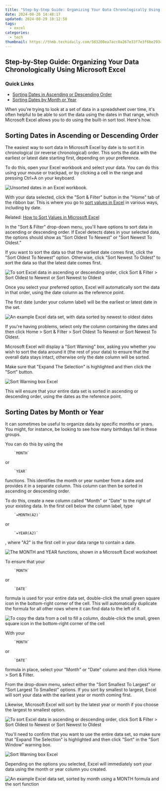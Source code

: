 ```yaml
---
title: "Step-by-Step Guide: Organizing Your Data Chronologically Using Microsoft Excel"
date: 2024-08-26 14:48:17
updated: 2024-08-29 10:12:50
tags:
  - excel
categories:
  - tech
thumbnail: https://thmb.techidaily.com/5d3200ea7acc8a267e33f7e3f6be29344352dcba610c7cb281d20c740b294fae.jpg
---
```


## Step-by-Step Guide: Organizing Your Data Chronologically Using Microsoft Excel

### Quick Links

* [Sorting Dates in Ascending or Descending Order](https://article-helps.techidaily.com/new-in-2024-to-use-or-not-to-use-sns-hdr-pro-reviewed/)
* [Sorting Dates by Month or Year](https://facebook-videos.techidaily.com/new-in-2024-the-entrepreneurs-playbook-gather-these-vital-products-to-thrive-in-business/)

 When you're trying to look at a set of data in a spreadsheet over time, it's often helpful to be able to sort the data using the dates in that range, which Microsoft Excel allows you to do using the built-in sort tool. Here's how.

##  Sorting Dates in Ascending or Descending Order

 The easiest way to sort data in Microsoft Excel by date is to sort it in chronological (or reverse chronological) order. This sorts the data with the earliest or latest date starting first, depending on your preference.

 To do this, open your Excel workbook and select your data. You can do this using your mouse or trackpad, or by clicking a cell in the range and pressing Ctrl+A on your keyboard.

![Unsorted dates in an Excel workbook.](https://static1.howtogeekimages.com/wordpress/wp-content/uploads/2020/06/Excel-Selected-Data.png) 

 With your data selected, click the "Sort & Filter" button in the "Home" tab of the ribbon bar. This is where you go to [sort values in Excel](https://win11-tips.techidaily.com/steps-to-resolve-iphone-image-failure-in-windows-os/) in various ways, including by date.

Related: [How to Sort Values in Microsoft Excel](https://win11-tips.techidaily.com/steps-to-resolve-iphone-image-failure-in-windows-os/) 

 In the "Sort & Filter" drop-down menu, you'll have options to sort data in ascending or descending order. If Excel detects dates in your selected data, the options should show as "Sort Oldest To Newest" or "Sort Newest To Oldest."

 If you want to sort the data so that the earliest date comes first, click the "Sort Oldest To Newest" option. Otherwise, click "Sort Newest To Oldest" to sort the data so that the latest date comes first.

![To sort Excel data in ascending or descending order, click Sort &amp; Filter &gt; Sort Oldest to Newest or Sort Newest to Oldest](https://static1.howtogeekimages.com/wordpress/wp-content/uploads/2020/06/Excel-Sort-and-Filter-Options.png) 

 Once you select your preferred option, Excel will automatically sort the data in that order, using the date column as the reference point.

 The first date (under your column label) will be the earliest or latest date in the set.

![An example Excel data set, with data sorted by newest to oldest dates](https://static1.howtogeekimages.com/wordpress/wp-content/uploads/2020/06/Excel-data-sorted-newest-to-oldest.png) 

 If you're having problems, select only the column containing the dates and then click Home > Sort & Filter > Sort Oldest To Newest or Sort Newest To Oldest.

 Microsoft Excel will display a "Sort Warning" box, asking you whether you wish to sort the data around it (the rest of your data) to ensure that the overall data stays intact, otherwise only the date column will be sorted.

 Make sure that "Expand The Selection" is highlighted and then click the "Sort" button.

![Sort Warning box Excel](https://static1.howtogeekimages.com/wordpress/wp-content/uploads/2020/06/Excel-Sort-Warning-Box.png) 

 This will ensure that your entire data set is sorted in ascending or descending order, using the dates as the reference point.

##  Sorting Dates by Month or Year

 It can sometimes be useful to organize data by specific months or years. You might, for instance, be looking to see how many birthdays fall in these groups.

 You can do this by using the

        `MONTH`
    
 or

        `YEAR`
    
 functions. This identifies the month or year number from a date and provides it in a separate column. This column can then be sorted in ascending or descending order.

 To do this, create a new column called "Month" or "Date" to the right of your existing data. In the first cell below the column label, type

        `=MONTH(A2)`
    
 or

        `=YEAR(A2)`
    
 , where "A2" is the first cell in your data range to contain a date.

![The MONTH and YEAR functions, shown in a Microsoft Excel worksheet](https://static1.howtogeekimages.com/wordpress/wp-content/uploads/2020/06/Excel-Month-Year-Function.png) 

 To ensure that your

        `MONTH`
    
 or

        `DATE`
    
 formula is used for your entire data set, double-click the small green square icon in the bottom-right corner of the cell. This will automatically duplicate the formula for all other rows where it can find data to the left of it.

![To copy the data from a cell to fill a column, double-click the small, green square icon in the bottom-right corner of the cell](https://static1.howtogeekimages.com/wordpress/wp-content/uploads/2020/06/Excel-Copy-Cell-Button.png) 

 With your

        `MONTH`
    
 or

        `DATE`
    
 formula in place, select your "Month" or "Date" column and then click Home > Sort & Filter.

 From the drop-down menu, select either the "Sort Smallest To Largest" or "Sort Largest To Smallest" options. If you sort by smallest to largest, Excel will sort your data with the earliest year or month coming first.

 Likewise, Microsoft Excel will sort by the latest year or month if you choose the largest to smallest option.

![To sort Excel data in ascending or descending order, click Sort &amp; Filter &gt; Sort Oldest to Newest or Sort Newest to Oldest](https://static1.howtogeekimages.com/wordpress/wp-content/uploads/2020/06/Excel-Sort-and-Filter-Options.png) 

 You'll need to confirm that you want to use the entire data set, so make sure that "Expand The Selection" is highlighted and then click "Sort" in the "Sort Window" warning box.

![Sort Warning box Excel](https://static1.howtogeekimages.com/wordpress/wp-content/uploads/2020/06/Excel-Sort-Warning-Box.png) 

 Depending on the options you selected, Excel will immediately sort your data using the month or year column you created.

![An example Excel data set, sorted by month using a MONTH formula and the sort function](https://static1.howtogeekimages.com/wordpress/wp-content/uploads/2020/06/Excel-Data-Sorted-by-Month.png)

<ins class="adsbygoogle"
     style="display:block"
     data-ad-format="autorelaxed"
     data-ad-client="ca-pub-7571918770474297"
     data-ad-slot="1223367746"></ins>



<ins class="adsbygoogle"
     style="display:block"
     data-ad-client="ca-pub-7571918770474297"
     data-ad-slot="8358498916"
     data-ad-format="auto"
     data-full-width-responsive="true"></ins>
